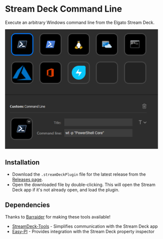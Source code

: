 # Stream Deck Command Line

Execute an arbitrary Windows command line from the Elgato Stream Deck.

![screenshot](images/screenshot.png)

## Installation

* Download the `.streamDeckPlugin` file for the latest release
  from the [Releases page](https://github.com/mikepowell/streamdeck-commandline/releases).
* Open the downloaded file by double-clicking. This will open the Stream Deck app if it's not
  already open, and load the plugin.


## Dependencies

Thanks to [Barraider](https://barraider.com) for making these tools available!

* [StreamDeck-Tools](https://www.nuget.org/packages/streamdeck-tools) - Simplifies communication with the Stream Deck app
* [Easy-PI](https://github.com/BarRaider/streamdeck-easypi) - Provides integration with the Stream Deck property inspector
